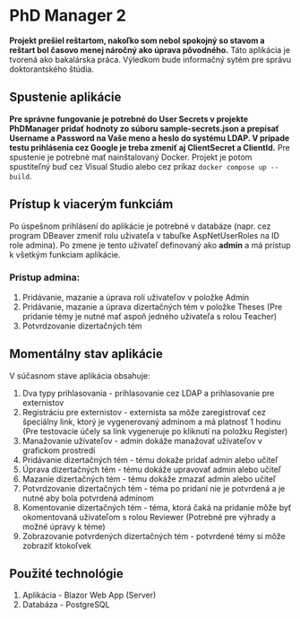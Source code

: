 # PhD Manager 2
**Projekt prešiel reštartom, nakoľko som nebol spokojný so stavom a reštart bol časovo menej náročný ako úprava pôvodného.**
Táto aplikácia je tvorená ako bakalárska práca. Výledkom bude informačný sytém pre správu doktorantského štúdia.

## Spustenie aplikácie
**Pre správne fungovanie je potrebné do User Secrets v projekte PhDManager pridať hodnoty zo súboru sample-secrets.json a prepísať Username a Password na Vaše meno a heslo do systému LDAP. V prípade testu prihlásenia cez Google je treba zmeniť aj ClientSecret a ClientId.**
Pre spustenie je potrebné mať nainštalovaný Docker. Projekt je potom spustiteľný buď cez Visual Studio alebo cez príkaz `docker compose up --build`.

## Prístup k viacerým funkciám
Po úspešnom prihlásení do aplikácie je potrebné v databáze (napr. cez program DBeaver zmeniť rolu uživateľa v tabuľke AspNetUserRoles na ID role admina). Po zmene je tento uživateľ definovaný ako **admin** a má prístup k všetkým funkciam aplikácie.
### Prístup admina:
1. Pridávanie, mazanie a úprava rolí uživateľov v položke Admin
2. Pridávanie, mazanie a úprava dizertačných tém v položke Theses (Pre pridanie témy je nutné mať aspoň jedného uživateľa s rolou Teacher)
3. Potvrdzovanie dizertačných tém

## Momentálny stav aplikácie
V súčasnom stave aplikácia obsahuje:
1. Dva typy prihlasovania - prihlasovanie cez LDAP a prihlasovanie pre externistov
2. Registráciu pre externistov - externista sa môže zaregistrovať cez špeciálny link, ktorý je vygenerovaný adminom a má platnosť 1 hodinu (Pre testovacie účely sa link vygeneruje po kliknutí na položku Register)
3. Manažovanie užívateľov - admin dokáže manažovať užívateľov v grafickom prostredí
4. Pridávanie dizertačných tém - tému dokaže pridať admin alebo učiteľ
5. Úprava dizertačných tém - tému dokáže upravovať admin alebo učiteľ
6. Mazanie dizertačných tém - tému dokáže zmazať admin alebo učiteľ
7. Potvrdzovanie dizertačných tém - téma po pridaní nie je potvrdená a je nutné aby bola potvrdená adminom
8. Komentovanie dizertačných tém - téma, ktorá čaká na pridanie môže byť okomentovaná uživateľom s rolou Reviewer (Potrebné pre výhrady a možné úpravy k téme)
9. Zobrazovanie potvrdených dizertačných tém - potvrdené témy si môže zobraziť ktokoľvek

## Použité technológie
1. Aplikácia - Blazor Web App (Server)
2. Databáza - PostgreSQL
